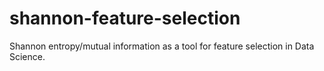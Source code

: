 # shannon-feature-selection
Shannon entropy/mutual information as a tool for feature selection in Data Science.
